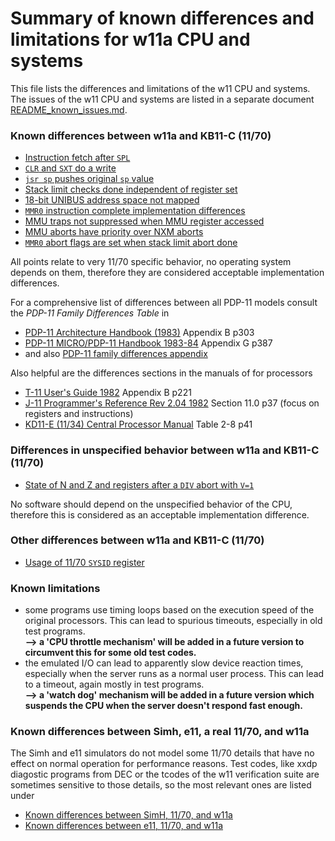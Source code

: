 # Summary of known differences and limitations for w11a CPU and systems

This file lists the differences and limitations of the w11 CPU and systems.
The issues of the w11 CPU and systems are listed in a separate document
[README_known_issues.md](README_known_issues.md).

### Known differences between w11a and KB11-C (11/70)
- [Instruction fetch after `SPL`](w11a_diff_70_spl_bug.md)
- [`CLR` and `SXT` do a write](w11a_diff_70_clr_sxt_write.md)
- [`jsr sp` pushes original `sp` value](w11a_diff_70_jsr_sp.md)
- [Stack limit checks done independent of register set](w11a_diff_70_stklim_rset.md)
- [18-bit UNIBUS address space not mapped](w11a_diff_70_unibus_mapping.md)
- [`MMR0` instruction complete implementation differences](w11a_diff_70_instruction_complete.md)
- [MMU traps not suppressed when MMU register accessed](w11a_diff_70_mmu_trap_suppression.md)
- [MMU aborts have priority over NXM aborts](w11a_diff_70_mmu_nxm_prio.md)
- [`MMR0` abort flags are set when stack limit abort done](w11a_diff_70_mmu_stklim_prio.md)

All points relate to very 11/70 specific behavior, no operating system
depends on them, therefore they are considered acceptable implementation
differences.

For a comprehensive list of differences between all PDP-11 models consult
the _PDP-11 Family Differences Table_ in
- [PDP-11 Architecture Handbook (1983)](http://wwcm.synology.me/pdf/EB-23657-18%20PDP-11%20Architecture%20Handbook.pdf) Appendix B p303
- [PDP-11 MICRO/PDP-11 Handbook 1983-84](http://www.bitsavers.org/pdf/dec/pdp11/handbooks/EB-24944-18_Micro_PDP-11_Handbook_1983-84.pdf) Appendix G p387
- and also [PDP-11 family differences appendix](https://gunkies.org/wiki/PDP-11_family_differences_appendix)

Also helpful are the differences sections in the manuals of for processors
- [T-11 User's Guide 1982](http://www.bitsavers.org/pdf/dec/pdp11/t11/T11_UsersMan.pdf) Appendix B p221
- [J-11 Programmer's Reference Rev 2.04 1982](http://www.bitsavers.org/pdf/dec/pdp11/j11/J-11_Programmers_Reference_Jan82.pdf) Section 11.0 p37 (focus on registers and instructions)
- [KD11-E (11/34) Central Processor Manual](http://www.bitsavers.org/pdf/dec/pdp11/1134/EK-KD11E-TM-001_KD11-E_Central_Processor_Maintenance_Manual_Dec76.pdf) Table 2-8 p41

### Differences in unspecified behavior between w11a and KB11-C (11/70)
- [State of N and Z and registers after a `DIV` abort with `V=1`](w11a_diff_70_div_after_v1.md)

No software should depend on the unspecified behavior of the CPU, therefore
this is considered as an acceptable implementation difference.

### Other differences between w11a and KB11-C (11/70)
- [Usage of 11/70 `SYSID` register](w11a_diff_70_sysid_usage.md)

### <a id="lim">Known limitations</a>

- some programs use timing loops based on the execution speed of the
  original processors. This can lead to spurious timeouts, especially
  in old test programs.  
  **--> a 'CPU throttle mechanism' will be added in a future version to 
  circumvent this for some old test codes.**
- the emulated I/O can lead to apparently slow device reaction times,
  especially when the server runs as a normal user process. This can lead
  to a timeout, again mostly in test programs.  
  **--> a 'watch dog' mechanism will be added in a future version which
  suspends the CPU when the server doesn't respond fast enough.**

### Known differences between Simh, e11, a real 11/70, and w11a
The Simh and e11 simulators do not model some 11/70 details that have no
effect on normal operation for performance reasons. Test codes, like xxdp
diagostic programs from DEC or the tcodes of the w11 verification suite are
sometimes sensitive to those details, so the most relevant ones are
listed under
- [Known differences between SimH, 11/70, and w11a](simh_diff_summary.md)
- [Known differences between e11, 11/70, and w11a](e11_diff_summary.md)
